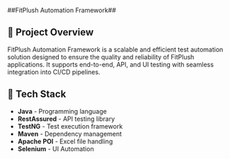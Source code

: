 ##FitPlush Automation Framework##

## 📌 Project Overview
FitPlush Automation Framework is a scalable and efficient test automation solution designed to ensure the quality and reliability of FitPlush applications. 
It supports end-to-end, API, and UI testing with seamless integration into CI/CD pipelines.

## 🔹 Tech Stack
- **Java** - Programming language
- **RestAssured** - API testing library
- **TestNG** - Test execution framework
- **Maven** - Dependency management
- **Apache POI** - Excel file handling
- **Selenium** - UI Automation
